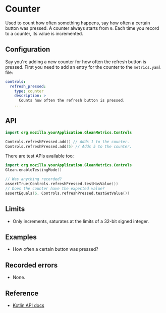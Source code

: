 # Counter

Used to count how often something happens, say how often a certain button was
pressed. A counter always starts from `0`. Each time you record to a counter,
its value is incremented.

## Configuration

Say you're adding a new counter for how often the refresh button is pressed.
First you need to add an entry for the counter to the `metrics.yaml` file:

```YAML
controls:
  refresh_pressed:
    type: counter
    description: >
      Counts how often the refresh button is pressed.
    ...
```

## API

```Kotlin
import org.mozilla.yourApplication.GleanMetrics.Controls

Controls.refreshPressed.add() // Adds 1 to the counter.
Controls.refreshPressed.add(5) // Adds 5 to the counter.
```

There are test APIs available too:

```Kotlin
import org.mozilla.yourApplication.GleanMetrics.Controls
Glean.enableTestingMode()

// Was anything recorded?
assertTrue(Controls.refreshPressed.testHasValue())
// Does the counter have the expected value?
assertEquals(6, Controls.refreshPressed.testGetValue())
```

## Limits

* Only increments, saturates at the limits of a 32-bit signed integer.

## Examples

* How often a certain button was pressed?

## Recorded errors

* None.

## Reference

* [Kotlin
  API docs](../../../javadoc/glean/mozilla.telemetry.glean.private/-counter-metric-type/index.html)

